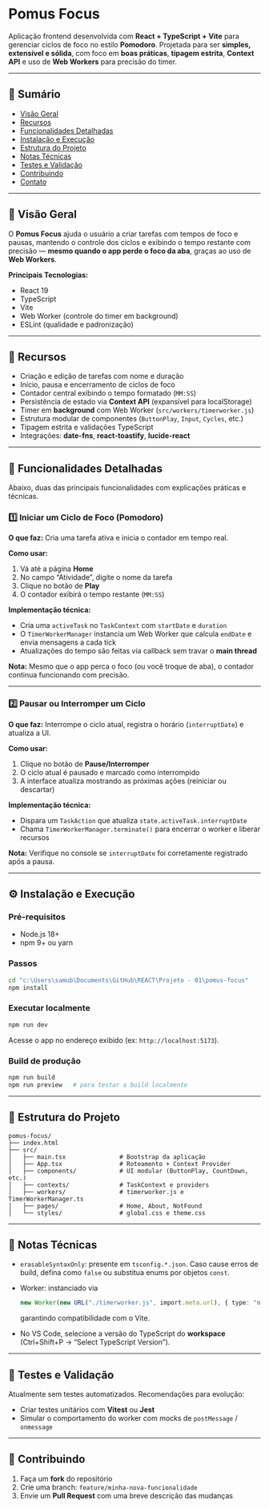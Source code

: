 # **Pomus Focus**

Aplicação frontend desenvolvida com **React + TypeScript + Vite** para gerenciar ciclos de foco no estilo **Pomodoro**.
Projetada para ser **simples, extensível e sólida**, com foco em **boas práticas**, **tipagem estrita**, **Context API** e uso de **Web Workers** para precisão do timer.

---

## 🧭 **Sumário**

- [Visão Geral](#visão-geral)
- [Recursos](#recursos)
- [Funcionalidades Detalhadas](#funcionalidades-detalhadas)
- [Instalação e Execução](#instalação-e-execução)
- [Estrutura do Projeto](#estrutura-do-projeto)
- [Notas Técnicas](#notas-técnicas)
- [Testes e Validação](#testes-e-validação)
- [Contribuindo](#contribuindo)
- [Contato](#contato)

---

## 🚀 **Visão Geral**

O **Pomus Focus** ajuda o usuário a criar tarefas com tempos de foco e pausas, mantendo o controle dos ciclos e exibindo o tempo restante com precisão — **mesmo quando o app perde o foco da aba**, graças ao uso de **Web Workers**.

**Principais Tecnologias:**

- React 19
- TypeScript
- Vite
- Web Worker (controle do timer em background)
- ESLint (qualidade e padronização)

---

## 🧩 **Recursos**

- Criação e edição de tarefas com nome e duração
- Início, pausa e encerramento de ciclos de foco
- Contador central exibindo o tempo formatado (`MM:SS`)
- Persistência de estado via **Context API** (expansível para localStorage)
- Timer em **background** com Web Worker (`src/workers/timerworker.js`)
- Estrutura modular de componentes (`ButtonPlay`, `Input`, `Cycles`, etc.)
- Tipagem estrita e validações TypeScript
- Integrações: **date-fns**, **react-toastify**, **lucide-react**

---

## 🧠 **Funcionalidades Detalhadas**

Abaixo, duas das principais funcionalidades com explicações práticas e técnicas.

### 1️⃣ Iniciar um Ciclo de Foco (Pomodoro)

**O que faz:**
Cria uma tarefa ativa e inicia o contador em tempo real.

**Como usar:**

1. Vá até a página **Home**
2. No campo “Atividade”, digite o nome da tarefa
3. Clique no botão de **Play**
4. O contador exibirá o tempo restante (`MM:SS`)

**Implementação técnica:**

- Cria uma `activeTask` no `TaskContext` com `startDate` e `duration`
- O `TimerWorkerManager` instancia um Web Worker que calcula `endDate` e envia mensagens a cada tick
- Atualizações do tempo são feitas via callback sem travar o **main thread**

**Nota:**
Mesmo que o app perca o foco (ou você troque de aba), o contador continua funcionando com precisão.

---

### 2️⃣ Pausar ou Interromper um Ciclo

**O que faz:**
Interrompe o ciclo atual, registra o horário (`interruptDate`) e atualiza a UI.

**Como usar:**

1. Clique no botão de **Pause/Interromper**
2. O ciclo atual é pausado e marcado como interrompido
3. A interface atualiza mostrando as próximas ações (reiniciar ou descartar)

**Implementação técnica:**

- Dispara um `TaskAction` que atualiza `state.activeTask.interruptDate`
- Chama `TimerWorkerManager.terminate()` para encerrar o worker e liberar recursos

**Nota:**
Verifique no console se `interruptDate` foi corretamente registrado após a pausa.

---

## ⚙️ **Instalação e Execução**

### Pré-requisitos

- Node.js 18+
- npm 9+ ou yarn

### Passos

```bash
cd "c:\Users\samub\Documents\GitHub\REACT\Projeto - 01\pomus-focus"
npm install
```

### Executar localmente

```bash
npm run dev
```

Acesse o app no endereço exibido (ex: `http://localhost:5173`).

### Build de produção

```bash
npm run build
npm run preview   # para testar a build localmente
```

---

## 🧱 **Estrutura do Projeto**

```
pomus-focus/
├── index.html
├── src/
│   ├── main.tsx               # Bootstrap da aplicação
│   ├── App.tsx                # Roteamento + Context Provider
│   ├── components/            # UI modular (ButtonPlay, CountDown, etc.)
│   ├── contexts/              # TaskContext e providers
│   ├── workers/               # timerworker.js e TimerWorkerManager.ts
│   ├── pages/                 # Home, About, NotFound
│   └── styles/                # global.css e theme.css
```

---

## 🧩 **Notas Técnicas**

- `erasableSyntaxOnly`: presente em `tsconfig.*.json`.
  Caso cause erros de build, defina como `false` ou substitua enums por objetos `const`.
- Worker: instanciado via

  ```ts
  new Worker(new URL("./timerworker.js", import.meta.url), { type: "module" });
  ```

  garantindo compatibilidade com o Vite.

- No VS Code, selecione a versão do TypeScript do **workspace** (Ctrl+Shift+P → “Select TypeScript Version”).

---

## 🧪 **Testes e Validação**

Atualmente sem testes automatizados.
Recomendações para evolução:

- Criar testes unitários com **Vitest** ou **Jest**
- Simular o comportamento do worker com mocks de `postMessage` / `onmessage`

---

## 🤝 **Contribuindo**

1. Faça um **fork** do repositório
2. Crie uma branch: `feature/minha-nova-funcionalidade`
3. Envie um **Pull Request** com uma breve descrição das mudanças
